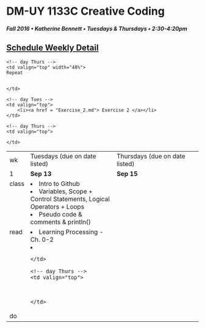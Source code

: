 # DM-UY 1133C Creative Coding
##### Fall 2016 • Katherine Bennett • Tuesdays & Thursdays • 2:30-4:20pm 

## [Schedule Weekly Detail](dm1133-C_Calendar.md) 

<table>
<tr>
<td>wk</td>
<td>Tuesdays (due on date listed)</td>
<td>Thursdays (due on date listed)</td>
</tr>

<!-- dates -->
<tr>
  <td valign="top">1</td>
  <td valign="top" width="48%"><strong>Sep 13</strong></td>
  <td valign="top" width="48%"><strong>Sep 15</strong></td>
</tr>

<!-- class -->
<tr>
	<td valign="top">class</td>
	<!-- day Tues -->
	<td valign="top" width="48%">
		<li>Intro to Github</li>	
		<li> Variables, Scope + Control Statements, Logical Operators + Loops</li>
		<li> Pseudo code & comments & println()</li>
	</td>
	

	<!-- day Thurs -->
	<td valign="top" width="48%">
	Repeat
		
		
	</td>

<!-- homework -->
<tr>
  <td valign="top">read</td>
  	<!-- day Tues -->
  	<td valign="top"> 
		<li> Learning Processing - Ch. 0-2 </li>
		<li>
		

	</td>

  	<!-- day Thurs -->
  	<td valign="top"> 
  
		
	
  	</td>
 </tr>


 <!-- do -->
<tr>
  <td valign="top">do</td>

	<!-- day Tues -->
 	<td valign="top"> 
 		<li><a href = "Exercise_2.md"> Exercise 2 </a></li>
 	</td>

  	<!-- day Thurs -->
  	<td valign="top">
		
  	</td>

</tr>
</table>
